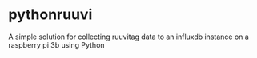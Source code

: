 # pythonruuvi
A simple solution for collecting ruuvitag data to an influxdb instance on a raspberry pi 3b using Python
